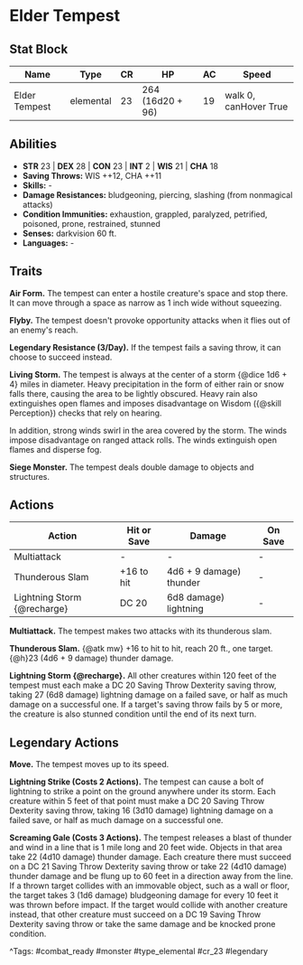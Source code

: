 # Elder Tempest

## Stat Block

| Name | Type | CR | HP | AC | Speed |
|------|------|----|----|----|-------|
| Elder Tempest | elemental | 23 | 264 (16d20 + 96) | 19 | walk 0, canHover True |

## Abilities

- **STR** 23 | **DEX** 28 | **CON** 23 | **INT** 2 | **WIS** 21 | **CHA** 18
- **Saving Throws:** WIS ++12, CHA ++11  
- **Skills:** -  
- **Damage Resistances:** bludgeoning, piercing, slashing (from nonmagical attacks)  
- **Condition Immunities:** exhaustion, grappled, paralyzed, petrified, poisoned, prone, restrained, stunned  
- **Senses:** darkvision 60 ft.  
- **Languages:** -

## Traits

**Air Form.** The tempest can enter a hostile creature's space and stop there. It can move through a space as narrow as 1 inch wide without squeezing.

**Flyby.** The tempest doesn't provoke opportunity attacks when it flies out of an enemy's reach.

**Legendary Resistance (3/Day).** If the tempest fails a saving throw, it can choose to succeed instead.

**Living Storm.** The tempest is always at the center of a storm {@dice 1d6 + 4} miles in diameter. Heavy precipitation in the form of either rain or snow falls there, causing the area to be lightly obscured. Heavy rain also extinguishes open flames and imposes disadvantage on Wisdom ({@skill Perception}) checks that rely on hearing.

In addition, strong winds swirl in the area covered by the storm. The winds impose disadvantage on ranged attack rolls. The winds extinguish open flames and disperse fog.

**Siege Monster.** The tempest deals double damage to objects and structures.


## Actions

| Action | Hit or Save | Damage | On Save |
|--------|--------------|--------|----------|
| Multiattack | - | - | - |
| Thunderous Slam | +16 to hit | 4d6 + 9 damage) thunder | - |
| Lightning Storm {@recharge} | DC 20 | 6d8 damage) lightning | - |

**Multiattack.** The tempest makes two attacks with its thunderous slam.

**Thunderous Slam.** {@atk mw} +16 to hit to hit, reach 20 ft., one target. {@h}23 (4d6 + 9 damage) thunder damage.

**Lightning Storm {@recharge}.** All other creatures within 120 feet of the tempest must each make a DC 20 Saving Throw Dexterity saving throw, taking 27 (6d8 damage) lightning damage on a failed save, or half as much damage on a successful one. If a target's saving throw fails by 5 or more, the creature is also stunned condition until the end of its next turn.

## Legendary Actions

**Move.** The tempest moves up to its speed.

**Lightning Strike (Costs 2 Actions).** The tempest can cause a bolt of lightning to strike a point on the ground anywhere under its storm. Each creature within 5 feet of that point must make a DC 20 Saving Throw Dexterity saving throw, taking 16 (3d10 damage) lightning damage on a failed save, or half as much damage on a successful one.

**Screaming Gale (Costs 3 Actions).** The tempest releases a blast of thunder and wind in a line that is 1 mile long and 20 feet wide. Objects in that area take 22 (4d10 damage) thunder damage. Each creature there must succeed on a DC 21 Saving Throw Dexterity saving throw or take 22 (4d10 damage) thunder damage and be flung up to 60 feet in a direction away from the line. If a thrown target collides with an immovable object, such as a wall or floor, the target takes 3 (1d6 damage) bludgeoning damage for every 10 feet it was thrown before impact. If the target would collide with another creature instead, that other creature must succeed on a DC 19 Saving Throw Dexterity saving throw or take the same damage and be knocked prone condition.



^Tags: #combat_ready #monster #type_elemental #cr_23 #legendary